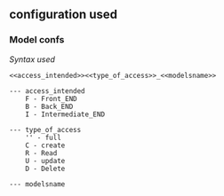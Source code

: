 
## configuration used

### Model confs


*Syntax used*

```
<<access_intended>><<type_of_access>>_<<modelsname>>

--- access_intended 
    F - Front_END
    B - Back_END
    I - Intermediate_END

--- type_of_access
    '' - full
    C - create
    R - Read
    U - update
    D - Delete

--- modelsname
```
